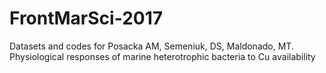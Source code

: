 # FrontMarSci-2017
Datasets and codes for Posacka AM, Semeniuk, DS, Maldonado, MT. Physiological responses of marine heterotrophic bacteria to Cu availability
